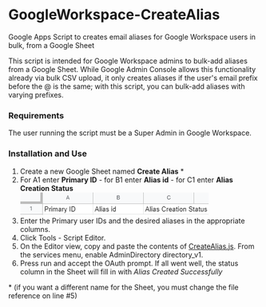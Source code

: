 # GoogleWorkspace-CreateAlias
Google Apps Script to creates email aliases for Google Workspace users in bulk, from a Google Sheet

This script is intended for Google Workspace admins to bulk-add aliases from a Google Sheet. While Google Admin Console allows this functionality already via bulk CSV upload, it only creates aliases if the user's email prefix before the @ is the same; with this script, you can bulk-add aliases with varying prefixes.

### Requirements

The user running the script must be a Super Admin in Google Workspace.

### Installation and Use

1. Create a new Google Sheet named __Create Alias__ \*
2. For A1 enter __Primary ID__ - for B1 enter __Alias id__ - for C1 enter __Alias Creation Status__
![Sheet heading](Sheet-heading.png)
3. Enter the Primary user IDs and the desired aliases in the appropriate columns.
4. Click Tools - Script Editor.
5. On the Editor view, copy and paste the contents of [CreateAlias.js](CreateAlias.js). From the services menu, enable AdminDirectory directory_v1.
6. Press run and accept the OAuth prompt. If all went well, the status column in the Sheet will fill in with *Alias Created Successfully*

\* (if you want a different name for the Sheet, you must change the file reference on line #5)



